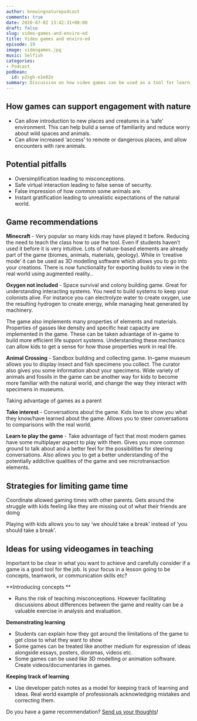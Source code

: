 ```yaml
---
author: knowingnaturepodcast
comments: true
date: 2020-07-02 13:42:31+00:00
draft: false
slug: video-games-and-enviro-ed
title: Video games and enviro-ed
episode: 19
image: videogames.jpg
music: Selfish
categories:
- Podcast
podbean:
  id: p2sgh-e1e02e
summary: Discussion on how video games can be used as a tool for learning about the natural world. Ideas for teachers. Games discussed Minecraft, Oxygen not Included, and Animal Crossing.
---
```


## How games can support engagement with nature

  * Can allow introduction to new places and creatures in a ‘safe’ environment. This can help build a sense of familiarity and reduce worry about wild spaces and animals.
  * Can allow increased ‘access’ to remote or dangerous places, and allow encounters with rare animals.

## Potential pitfalls

  * Oversimplification leading to misconceptions.
  * Safe virtual interaction leading to false sense of security.
  * False impression of how common some animals are.
  * Instant gratification leading to unrealistic expectations of the natural world.

## Game recommendations

**Minecraft** \- Very popular so many kids may have played it before. Reducing
the need to teach the class how to use the tool. Even if students haven’t used
it before it is very intuitive. Lots of nature-based elements are already part
of the game (biomes, animals, materials, geology). While in ‘creative mode’ it
can be used as 3D modelling software which allows you to go into your
creations. There is now functionality for exporting builds to view in the real
world using augmented reality..

**Oxygen not included** \- Space survival and colony building game. Great for
understanding interacting systems. You need to build systems to keep your
colonists alive. For instance you can electrolyze water to create oxygen, use
the resulting hydrogen to create energy, while managing heat generated by
machinery.

The game also implements many properties of elements and materials. Properties
of gasses like density and specific heat capacity are implemented in the game.
These can be taken advantage of in-game to build more efficient life support
systems. Understanding these mechanics can allow kids to get a sense for how
those properties work in real life.

**Animal Crossing** \- Sandbox building and collecting game. In-game museum
allows you to display insect and fish specimens you collect. The curator also
gives you some information about your specimens. Wide variety of animals and
fossils in the game can be another way for kids to become more familiar with
the natural world, and change the way they interact with specimens in museums.

Taking advantage of games as a parent

**Take interest** \- Conversations about the game. Kids love to show you what
they know/have learned about the game. Allows you to steer conversations to
comparisons with the real world.

**Learn to play the game** \- Take advantage of fact that most modern games
have some multiplayer aspect to play with them. Gives you more common ground
to talk about and a better feel for the possibilities for steering
conversations. Also allows you to get a better understanding of the
potentially addictive qualities of the game and see microtransaction elements.

## Strategies for limiting game time

Coordinate allowed gaming times with other parents. Gets around the struggle
with kids feeling like they are missing out of what their friends are doing

Playing with kids allows you to say ‘we should take a break’ instead of ‘you
should take a break’.

## Ideas for using videogames in teaching

Important to be clear in what you want to achieve and carefully consider if a
game is a good tool for the job. Is your focus in a lesson going to be
concepts, teamwork, or communication skills etc?

**Introducing concepts  **

  * Runs the risk of teaching misconceptions. However facilitating discussions about differences between the game and reality can be a valuable exercise in analysis and evaluation.

**Demonstrating learning**  

  * Students can explain how they got around the limitations of the game to get close to what they want to show
  * Some games can be treated like another medium for expression of ideas alongside essays, posters, dioramas, videos etc. 
  * Some games can be used like 3D modelling or animation software. Create videos/documentaries in games.

**Keeping track of learning**

  * Use developer patch notes as a model for keeping track of learning and ideas. Real world example of professionals acknowledging mistakes and correcting them.

Do you have a game recommendation? [Send us your thoughts](/about)!

